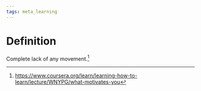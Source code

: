 ```yaml
---
tags: meta_learning
---
```


# Definition

Complete lack of any movement.[^1]

[^1]: https://www.coursera.org/learn/learning-how-to-learn/lecture/WNYPG/what-motivates-you